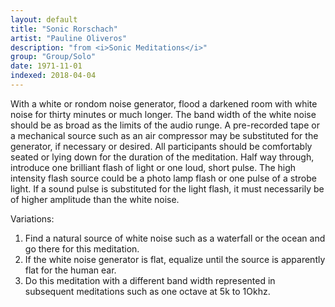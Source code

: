 ```yaml
---
layout: default
title: "Sonic Rorschach"
artist: "Pauline Oliveros"
description: "from <i>Sonic Meditations</i>"
group: "Group/Solo"
date: 1971-11-01
indexed: 2018-04-04
---
```

With a white or rondom noise generator, flood a darkened room with white noise for thirty minutes or much longer. The band width of the white noise should be as broad as the limits of the audio runge. A pre-recorded tape or a mechanical source such as an air compressor may be substituted for the generator, if necessary or desired. All participants should be comfortably seated or lying down for the duration of the meditation. Half way through, introduce one brilliant flash of light or one loud, short pulse. The high intensity flash source could be a photo lamp flash or one pulse of a strobe light. If a sound pulse is substituted for the light flash, it must necessarily be of higher amplitude than the white noise.

Variations:
1. Find a natural source of white noise such as a waterfall or the ocean and go there for this meditation.
2. If the white noise generator is flat, equalize until the source is apparently flat for the human ear.
3. Do this meditation with a different band width represented in subsequent meditations such as one octave at 5k to 1Okhz.
